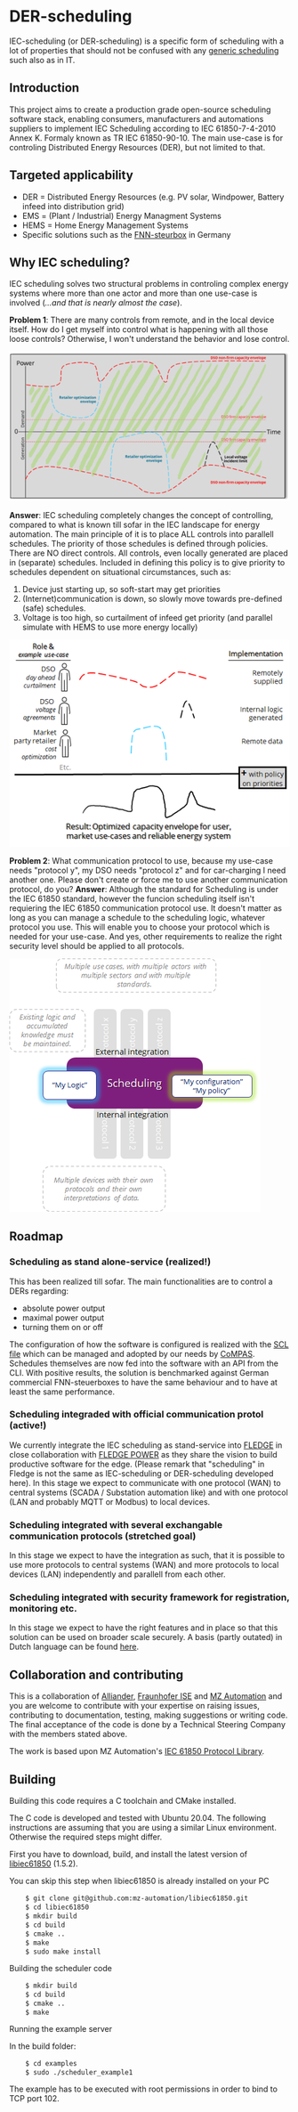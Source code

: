 # DER-scheduling
IEC-scheduling (or DER-scheduling) is a specific form of scheduling with a lot of properties that should not be confused with any [generic scheduling](https://en.wikipedia.org/wiki/Schedule) such also as in IT.

## Introduction
This project aims to create a production grade open-source scheduling software stack, enabling consumers, manufacturers and automations suppliers to implement IEC Scheduling according to IEC 61850-7-4-2010 Annex K. Formaly known as TR IEC 61850-90-10. The main use-case is for controling Distributed Energy Resources (DER), but not limited to that. 

## Targeted applicability
- DER = Distributed Energy Resources (e.g. PV solar, Windpower, Battery infeed into distribution grid)
- EMS = (Plant / Industrial) Energy Managment Systems
- HEMS = Home Energy Management Systems
- Specific solutions such as the [FNN-steurbox](https://www.vde.com/de/fnn/arbeitsgebiete/digitalisierung-metering/lastenhefte/steuerbox) in Germany

## Why IEC scheduling?
IEC scheduling solves two structural problems in controling complex energy systems where more than one actor and more than one use-case is involved (*...and that is nearly almost the case*).

**Problem 1**: There are many controls from remote, and in the local device itself. How do I get myself into control what is happening with all those loose controls? Otherwise, I won't understand the behavior and lose control.

![Several actors with several capacity envelopes](./images/readme_totalenvelopes.png)


**Answer**: IEC scheduling completely changes the concept of controlling, compared to what is known till sofar in the IEC landscape for energy automation. The main principle of it is to place ALL controls into parallell schedules. The priority of those schedules is defined through policies. There are NO direct controls. All controls, even locally generated are placed in (separate) schedules. Included in defining this policy is to give priority to schedules dependent on situational circumstances, such as:
1. Device just starting up, so soft-start may get priorities
2. (Internet)communication is down, so slowly move towards pre-defined (safe) schedules.
3. Voltage is too high, so curtailment of infeed get priority (and parallel simulate with HEMS to use more energy locally)

![Several actors with several IEC-schedules](./images/readme_totalschedules.png)

**Problem 2**:  What communication protocol to use, because my use-case needs "protocol y", my DSO needs "protocol z" and for car-charging I need another one. Please don't create or force me to use another communication protocol, do you?
**Answer**: Although the standard for Scheduling is under the IEC 61850 standard, however the funcion scheduling itself isn't requiering the IEC 61850 communication protocol use.  It doesn't matter as long as you can manage a schedule to the scheduling logic, whatever protocol you use. This will enable you to choose your protocol which is needed for your use-case. And yes, other requirements to realize the right security level should be applied to all protocols.

![Infographic embedding IEC-scheduling into Fledge](./images/readme_infographic_embedding.png)

## Roadmap
### Scheduling as stand alone-service (realized!)
This has been realized till sofar. The main functionalities are to control a DERs regarding:
- absolute power output
- maximal power output
- turning them on or off

The configuration of how the software is configured is realized with the [SCL file](https://github.com/alliander-opensource/der-scheduling/blob/main/models/der_scheduler.cid) which can be managed and adopted by our needs by [CoMPAS](https://github.com/com-pas). Schedules themselves are now fed into the software with an API from the CLI.
With positive results, the solution is benchmarked against German commercial FNN-steuerboxes to have the same behaviour and to have at least the same performance.

### Scheduling integraded with official communication protol (active!)
We currently integrate the IEC scheduling as stand-service into [FLEDGE](https://www.lfedge.org/projects/fledge/) in close collaboration with [FLEDGE POWER](https://lfenergy.org/projects/fledgepower/) as they share the vision to build productive software for the edge. (Please remark that "scheduling" in Fledge is not the same as IEC-scheduling or DER-scheduling developed here). In this stage we expect to communicate with one protocol (WAN) to central systems (SCADA / Substation automation like) and with one protocol (LAN and probably MQTT or Modbus) to local devices.

### Scheduling integrated with several exchangable communication protocols (stretched goal)
In this stage we expect to have the integration as such, that it is possible to use more protocols to central systems (WAN) and more protocols to local devices (LAN) independently and parallell from each other.

### Scheduling integrated with security framework for registration, monitoring etc.
In this stage we expect to have the right features and in place so that this solution can be used on broader scale securely. A basis (partly outated) in Dutch language can be found [here](https://alliander.gitbook.io/interfacespecificatie-elektriciteit-productie-eenh/bijlage_3_gemaakte_keuzes_en_toelichting). 

## Collaboration and contributing
This is a collaboration of [Alliander](alliander.com), [Fraunhofer ISE](https://www.ise.fraunhofer.de/) and [MZ Automation](https://www.mz-automation.de) and you are welcome to contribute with your expertise on raising issues, contributing to documentation, testing, making suggestions or writing code. The final acceptance of the code is done by a Technical Steering Company with the members stated above.

The work is based upon MZ Automation's [IEC 61850 Protocol Library](https://www.mz-automation.de/communication-protocols/iec-61850-protocol-library/).

## Building

Building this code requires a C toolchain and CMake installed.

The C code is developed and tested with Ubuntu 20.04. The following instructions are assuming that you are using a similar Linux environment. Otherwise the required steps might differ.

First you have to download, build, and install the latest version of [libiec61850](https://github.com/mz-automation/libiec61850) (1.5.2).

You can skip this step when libiec61850 is already installed on your PC

        $ git clone git@github.com:mz-automation/libiec61850.git
        $ cd libiec61850
        $ mkdir build
        $ cd build
        $ cmake ..
        $ make
        $ sudo make install

Building the scheduler code

        $ mkdir build
        $ cd build
        $ cmake ..
        $ make

Running the example server

In the build folder:

        $ cd examples
        $ sudo ./scheduler_example1

The example has to be executed with root permissions in order to bind to TCP port 102.
